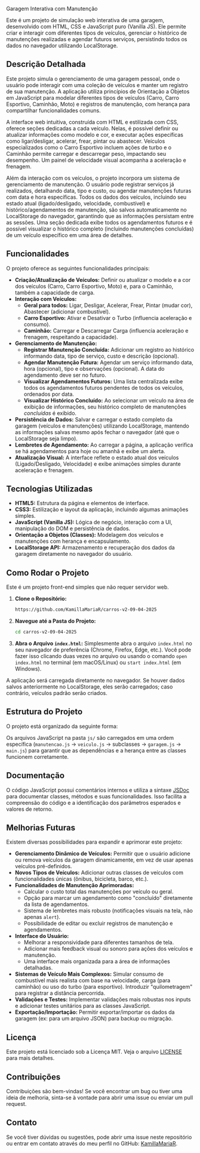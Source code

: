 Garagem Interativa com Manutenção

Este é um projeto de simulação web interativa de uma garagem, desenvolvido com HTML, CSS e JavaScript puro (Vanilla JS). Ele permite criar e interagir com diferentes tipos de veículos, gerenciar o histórico de manutenções realizadas e agendar futuros serviços, persistindo todos os dados no navegador utilizando LocalStorage.

## Descrição Detalhada

Este projeto simula o gerenciamento de uma garagem pessoal, onde o usuário pode interagir com uma coleção de veículos e manter um registro de sua manutenção. A aplicação utiliza princípios de Orientação a Objetos em JavaScript para modelar diferentes tipos de veículos (Carro, Carro Esportivo, Caminhão, Moto) e registros de manutenção, com herança para compartilhar funcionalidades comuns.

A interface web intuitiva, construída com HTML e estilizada com CSS, oferece seções dedicadas a cada veículo. Nelas, é possível definir ou atualizar informações como modelo e cor, e executar ações específicas como ligar/desligar, acelerar, frear, pintar ou abastecer. Veículos especializados como o Carro Esportivo incluem ações de turbo e o Caminhão permite carregar e descarregar peso, impactando seu desempenho. Um painel de velocidade visual acompanha a aceleração e frenagem.

Além da interação com os veículos, o projeto incorpora um sistema de gerenciamento de manutenção. O usuário pode registrar serviços já realizados, detalhando data, tipo e custo, ou agendar manutenções futuras com data e hora específicas. Todos os dados dos veículos, incluindo seu estado atual (ligado/desligado, velocidade, combustível) e histórico/agendamentos de manutenção, são salvos automaticamente no LocalStorage do navegador, garantindo que as informações persistam entre as sessões. Uma seção dedicada exibe todos os agendamentos futuros e é possível visualizar o histórico completo (incluindo manutenções concluídas) de um veículo específico em uma área de detalhes.

## Funcionalidades

O projeto oferece as seguintes funcionalidades principais:

*   **Criação/Atualização de Veículos:** Definir ou atualizar o modelo e a cor dos veículos (Carro, Carro Esportivo, Moto) e, para o Caminhão, também a capacidade de carga.
*   **Interação com Veículos:**
    *   **Geral para todos:** Ligar, Desligar, Acelerar, Frear, Pintar (mudar cor), Abastecer (adicionar combustível).
    *   **Carro Esportivo:** Ativar e Desativar o Turbo (influencia aceleração e consumo).
    *   **Caminhão:** Carregar e Descarregar Carga (influencia aceleração e frenagem, respeitando a capacidade).
*   **Gerenciamento de Manutenção:**
    *   **Registrar Manutenção Concluída:** Adicionar um registro ao histórico informando data, tipo de serviço, custo e descrição (opcional).
    *   **Agendar Manutenção Futura:** Agendar um serviço informando data, hora (opcional), tipo e observações (opcional). A data do agendamento deve ser no futuro.
    *   **Visualizar Agendamentos Futuros:** Uma lista centralizada exibe todos os agendamentos futuros pendentes de todos os veículos, ordenados por data.
    *   **Visualizar Histórico Concluído:** Ao selecionar um veículo na área de exibição de informações, seu histórico completo de manutenções *concluídas* é exibido.
*   **Persistência de Dados:** Salvar e carregar o estado completo da garagem (veículos e manutenções) utilizando LocalStorage, mantendo as informações salvas mesmo após fechar o navegador (até que o LocalStorage seja limpo).
*   **Lembretes de Agendamento:** Ao carregar a página, a aplicação verifica se há agendamentos para hoje ou amanhã e exibe um alerta.
*   **Atualização Visual:** A interface reflete o estado atual dos veículos (Ligado/Desligado, Velocidade) e exibe animações simples durante aceleração e frenagem.

## Tecnologias Utilizadas

*   **HTML5:** Estrutura da página e elementos de interface.
*   **CSS3:** Estilização e layout da aplicação, incluindo algumas animações simples.
*   **JavaScript (Vanilla JS):** Lógica de negócio, interação com a UI, manipulação do DOM e persistência de dados.
*   **Orientação a Objetos (Classes):** Modelagem dos veículos e manutenções com herança e encapsulamento.
*   **LocalStorage API:** Armazenamento e recuperação dos dados da garagem diretamente no navegador do usuário.

## Como Rodar o Projeto

Este é um projeto front-end simples que não requer servidor web.

1.  **Clone o Repositório:**
    ```bash
    https://github.com/KamillaMariaR/carros-v2-09-04-2025
    ```
2.  **Navegue até a Pasta do Projeto:**
    ```bash
    cd carros-v2-09-04-2025
    ```
3.  **Abra o Arquivo `index.html`:**
    Simplesmente abra o arquivo `index.html` no seu navegador de preferência (Chrome, Firefox, Edge, etc.). Você pode fazer isso clicando duas vezes no arquivo ou usando o comando `open index.html` no terminal (em macOS/Linux) ou `start index.html` (em Windows).

A aplicação será carregada diretamente no navegador. Se houver dados salvos anteriormente no LocalStorage, eles serão carregados; caso contrário, veículos padrão serão criados.

## Estrutura do Projeto

O projeto está organizado da seguinte forma:


Os arquivos JavaScript na pasta `js/` são carregados em uma ordem específica (`manutencao.js` -> `veiculo.js` -> subclasses -> `garagem.js` -> `main.js`) para garantir que as dependências e a herança entre as classes funcionem corretamente.

## Documentação

O código JavaScript possui comentários internos e utiliza a sintaxe [JSDoc](https://jsdoc.app/) para documentar classes, métodos e suas funcionalidades. Isso facilita a compreensão do código e a identificação dos parâmetros esperados e valores de retorno.

## Melhorias Futuras

Existem diversas possibilidades para expandir e aprimorar este projeto:

*   **Gerenciamento Dinâmico de Veículos:** Permitir que o usuário adicione ou remova veículos da garagem dinamicamente, em vez de usar apenas veículos pré-definidos.
*   **Novos Tipos de Veículos:** Adicionar outras classes de veículos com funcionalidades únicas (ônibus, bicicleta, barco, etc.).
*   **Funcionalidades de Manutenção Aprimoradas:**
    *   Calcular o custo total das manutenções por veículo ou geral.
    *   Opção para marcar um agendamento como "concluído" diretamente da lista de agendamentos.
    *   Sistema de lembretes mais robusto (notificações visuais na tela, não apenas `alert`).
    *   Possibilidade de editar ou excluir registros de manutenção e agendamentos.
*   **Interface do Usuário:**
    *   Melhorar a responsividade para diferentes tamanhos de tela.
    *   Adicionar mais feedback visual ou sonoro para ações dos veículos e manutenção.
    *   Uma interface mais organizada para a área de informações detalhadas.
*   **Sistemas de Veículo Mais Complexos:** Simular consumo de combustível mais realista com base na velocidade, carga (para caminhão) ou uso do turbo (para esportivo). Introduzir "quilometragem" para registrar a distância percorrida.
*   **Validações e Testes:** Implementar validações mais robustas nos inputs e adicionar testes unitários para as classes JavaScript.
*   **Exportação/Importação:** Permitir exportar/importar os dados da garagem (ex: para um arquivo JSON) para backup ou migração.

## Licença

Este projeto está licenciado sob a Licença MIT. Veja o arquivo [LICENSE](LICENSE) para mais detalhes.

## Contribuições

Contribuições são bem-vindas! Se você encontrar um bug ou tiver uma ideia de melhoria, sinta-se à vontade para abrir uma issue ou enviar um pull request.

## Contato

Se você tiver dúvidas ou sugestões, pode abrir uma issue neste repositório ou entrar em contato através do meu perfil no GitHub: [KamillaMariaR](https://github.com/KamillaMariaR).
